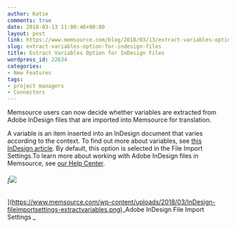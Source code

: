 ```yaml
---
author: Katie
comments: true
date: 2018-03-13 11:00:46+00:00
layout: post
link: https://www.memsource.com/blog/2018/03/13/extract-variables-option-for-indesign-files/
slug: extract-variables-option-for-indesign-files
title: Extract Variables Option for InDesign Files
wordpress_id: 22634
categories:
- New Features
tags:
- project managers
- Connectors
---
```


Memsource users can now decide whether variables are extracted from Adobe InDesign files that are imported into Memsource for translation.

<!-- more -->

A variable is an item inserted into an InDesign document that varies according to the context. To find out more about variables, see [this InDesign article](https://helpx.adobe.com/indesign/using/text-variables.html). By default, this option is selected in the File Import Settings.To learn more about working with Adobe InDesign files in Memsource, see [our Help Center](https://help.memsource.com/hc/en-us/articles/360001502271-Adobe-InDesign).  


###### [![](https://www.memsource.com/wp-content/uploads/2018/03/InDesign-fileimportsettings-extractvariables.png)
](https://www.memsource.com/wp-content/uploads/2018/03/InDesign-fileimportsettings-extractvariables.png)_Adobe InDesign File Import Settings _
